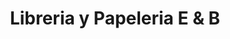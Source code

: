 ---
title: "Libreria y Papeleria E & B"
url: /los-negros/libreria-y-papeleria-e-y-b/
shop: material de oficina
---